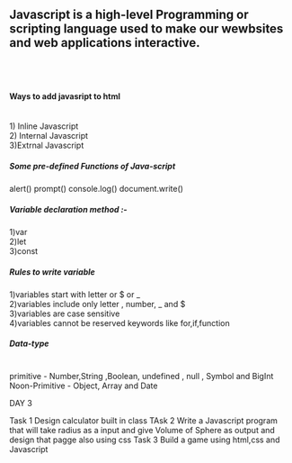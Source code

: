 <h2>Javascript is a high-level Programming or scripting language used to make our wewbsites and web applications  interactive.<h2><br>


<h4>Ways to add javasript to html</h4><br>
1) Inline Javascript<br>
2) Internal Javascript<br>
3)Extrnal Javascript<br>

<h5>Some pre-defined Functions of Java-script</h5>
    alert()
    prompt()
    console.log()
    document.write()

<h5>Variable declaration method :-</h5>
    1)var   <br>
    2)let   <br>
    3)const <br>

<h5>Rules to write variable </h5>
1)variables start with letter or $ or _<br>
2)variables include only letter , number, _ and $<br>
3)variables are case sensitive<br>
4)variables cannot be reserved keywords like for,if,function<br>

<h5>Data-type</h5><br>
    primitive - Number,String ,Boolean, undefined , null , Symbol and BigInt <br>
    Noon-Primitive - Object, Array and Date<br>

DAY 3

Task 1
    Design calculator built in class
TAsk 2
    Write a Javascript program that will take radius as a input and give 
    Volume of Sphere as output and design that pagge also using css
Task 3
    Build a game using html,css and Javascript